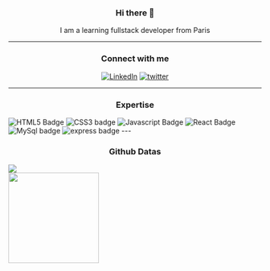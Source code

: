 <h3 align="center">Hi there 👋</h3>


<div align="center">I am a learning fullstack developer from Paris<br></div>

--- 

<h3 align="center">Connect with me</h3>
<div align="center"> <a href="https://www.linkedin.com/in/sophielepert/"><img src="https://img.shields.io/badge/linkedin-%230077B5.svg?&style=for-the-badge&logo=linkedin&logoColor=white" alt="LinkedIn"/></a> <a href="https://twitter.com/lepertsophie"><img src="https://img.shields.io/badge/twitter-%231DA1F2.svg?&style=for-the-badge&logo=twitter&logoColor=white" alt="twitter"/></a></div>

--- 

<h3 align="center">Expertise</h3>
<img src="https://img.shields.io/badge/html5-%23E34F26.svg?style=for-the-badge&logo=html5&logoColor=white" alt="HTML5 Badge"/> <img src="https://img.shields.io/badge/css3-%231572B6.svg?style=for-the-badge&logo=css3&logoColor=white" alt="CSS3 badge" /> <img src="https://img.shields.io/badge/javascript-%23323330.svg?style=for-the-badge&logo=javascript&logoColor=%23F7DF1E" alt="Javascript Badge" /> <img src="https://img.shields.io/badge/react-%2320232a.svg?style=for-the-badge&logo=react&logoColor=%2361DAFB" alt=" React Badge"/>   <img src="https://img.shields.io/badge/MySQL-00000F?style=for-the-badge&logo=mysql&logoColor=white" alt="MySql badge"/>  <img src="https://img.shields.io/badge/Express.js-404D59?style=for-the-badge" alt="express badge"/>
--- 
<h3 align="center">Github Datas</h3>
<img align="center" src="https://github-readme-stats.vercel.app/api/top-langs/?username=sophielepert&layout=compact&theme=cobalt&hide_border=true" /><br>
<img height="180em" align="center" src="https://github-readme-stats.vercel.app/api?username=sophielepert&show_icons=true&hide_border=true&&count_private=true&include_all_commits=true&theme=cobalt" />
